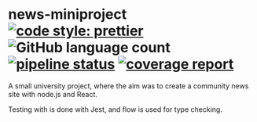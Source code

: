 # news-miniproject [![code style: prettier](https://img.shields.io/badge/code_style-prettier-ff69b4.svg)](https://github.com/prettier/prettier) ![GitHub language count](https://img.shields.io/github/languages/count/andrtoln/miniprosjekt) [![pipeline status](https://gitlab.stud.idi.ntnu.no/andrtoln/miniprosjekt/badges/master/pipeline.svg)](https://gitlab.stud.idi.ntnu.no/andrtoln/miniprosjekt/commits/master) [![coverage report](https://gitlab.stud.idi.ntnu.no/andrtoln/miniprosjekt/badges/master/coverage.svg)](https://gitlab.stud.idi.ntnu.no/andrtoln/miniprosjekt/commits/master)

A small university project, where the aim was to create a community news site with node.js and React.

Testing with is done with Jest, and flow is used for type checking.
